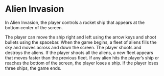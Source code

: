 # Alien Invasion

In Alien Invasion, the player controls a rocket ship that appears at the bottom center of the screen. 

The player can move the ship right and left using the arrow keys and shoot bullets using the
spacebar. When the game begins, a fleet of aliens fills the sky and moves across and down the screen. The player shoots and destroys the aliens. If the player shoots all the aliens, a new fleet appears that moves faster than the previous fleet. If any alien hits the player’s ship or reaches the bottom of the screen, the player loses a ship. If the player loses three ships, the game ends.